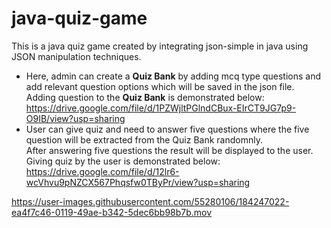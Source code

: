 # java-quiz-game
This is a java quiz game created by integrating json-simple in java using JSON manipulation techniques.   <br />
- Here, admin can create a **Quiz Bank** by adding mcq type questions and add relevant question options which will be saved in the json file. <br />
Adding question to the **Quiz Bank** is demonstrated below: <br />
https://drive.google.com/file/d/1PZWjltPGlndCBux-EIrCT9JG7p9-O9IB/view?usp=sharing
- User can give quiz and need to answer five questions where the five question will be extracted from the 
Quiz Bank randomnly.  <br /> After answering five questions the result will be displayed to the user.  <br />
Giving quiz by the user is demonstrated below: <br />
https://drive.google.com/file/d/12lr6-wcVhvu9pNZCX567Phqsfw0TByPr/view?usp=sharing

<https://user-images.githubusercontent.com/55280106/184247022-ea4f7c46-0119-49ae-b342-5dec6bb98b7b.mov>
